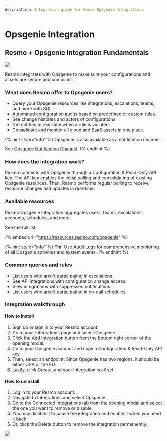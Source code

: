 ```yaml
---
description: Integration guide for Resmo Opsgenie Integration.
---
```


# Opsgenie Integration

## Resmo + Opsgenie Integration Fundamentals

![](../.gitbook/assets/Opsgenie-logo.png)

Resmo integrates with Opsgenie to make sure your configurations and assets are secure and compliant.

### What does Resmo offer to Opsgenie users?

* Query your Opsgenie resources like integrations, escalations, teams, and more with SQL.
* Automated configuration audits based on predefined or custom rules.
* See change histories and actors of configurations.
* Get notified in real-time when a rule is violated.
* Consolidate and monitor all cloud and SaaS assets in one place.

{% hint style="info" %}
Opsgenie is also available as a notification channel.&#x20;

See [Opsgenie Notification Channel](../notifications/opsgenie-notification-channel.md).
{% endhint %}

### How does the integration work?

Resmo connects with Opsgenie through a Configuration & Read-Only API key. The API key enables the initial polling and consolidating of existing Opsgenie resources. Then, Resmo performs regular polling to receive resource changes and updates in real-time.

### Available resources

Resmo Opsgenie integration aggregates users, teams, escalations, accounts, schedules, and more.

See the full list:

{% embed url="https://resources.resmo.com/opsgenie" %}

{% hint style="info" %}
**Tip:** Use [Audit Logs](../audit-logs/audit-logs.md) for comprehensive monitoring of all Opsgenie activities and system events.
{% endhint %}

### Common queries and rules

* List users who aren't participating in escalations.
* See API integrations with configuration change access.
* View integrations with suppressed notifications.
* List users who aren't participating in on-call schedules.

### Integration walkthrough

#### How to install

1. Sign up or sign in to your Resmo account.
2. Go to your Integrations page and select Opsgenie.
3. Click the Add Integration button from the bottom right corner of the opening modal.
4. Go to your Opsgenie account and copy a Configuration & Read-Only API key.&#x20;
5. Then, select an endpoint. Since Opsgenie has two regions, it should be either USA or the EU.
6. Lastly, click Create, and your integration is all set!

#### How to uninstall

1. Log in to your Resmo account.
2. Navigate to Integrations and select Opsgenie.
3. Go to the Connected Integrations tab from the opening modal and select the one you want to remove or disable.
4. You may disable it to pause the integration and enable it when you need it back.
5. Or, click the Delete button to remove the integration permanently.&#x20;

![](../.gitbook/assets/delete-and-disable-buttons.jpg)
